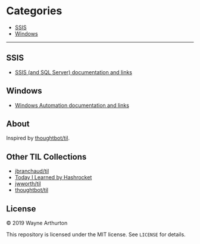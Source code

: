 
# Categories

* [SSIS](#SSIS)
* [Windows](#Windows)

---

## SSIS

* [SSIS (and SQL Server) documentation and links](SSIS/ssis-links.md)

## Windows

* [Windows Automation documentation and links](Windows/win-automation-links.md)

## About

Inspired by
[thoughtbot/til](https://github.com/thoughtbot/til).

## Other TIL Collections

* [jbranchaud/til](https://github.com/jbranchaud/til)
* [Today I Learned by Hashrocket](https://til.hashrocket.com)
* [jwworth/til](https://github.com/jwworth/til)
* [thoughtbot/til](https://github.com/thoughtbot/til)

## License

&copy; 2019 Wayne Arthurton

This repository is licensed under the MIT license. See `LICENSE` for
details.

